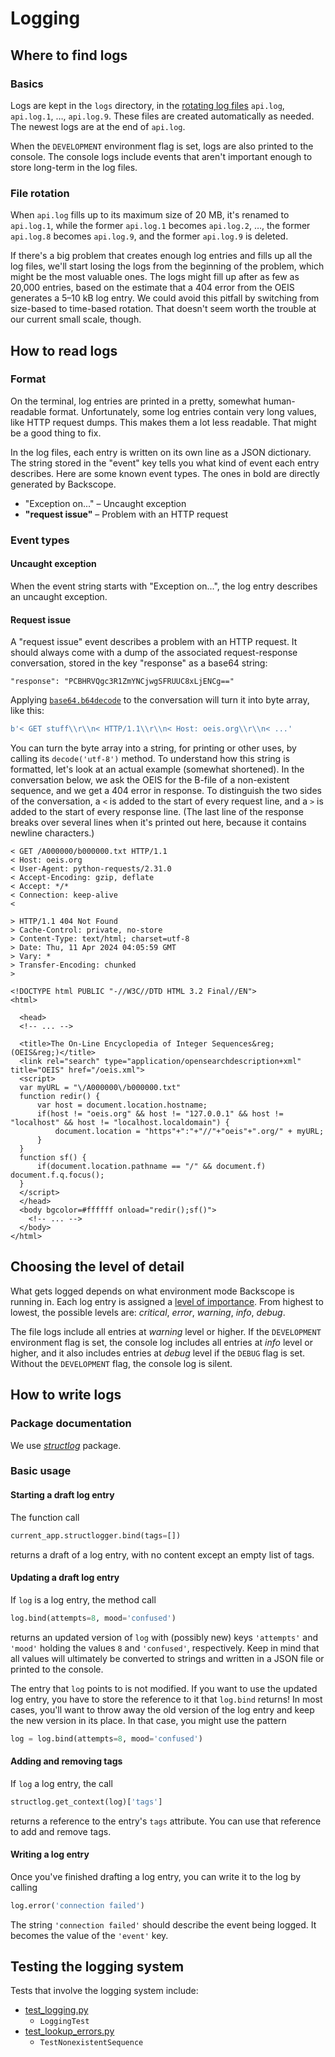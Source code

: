 # Logging

## Where to find logs

### Basics

Logs are kept in the `logs` directory, in the [rotating log files](https://docs.python.org/3/library/logging.handlers.html#logging.handlers.RotatingFileHandler) `api.log`, `api.log.1`, …, `api.log.9`. These files are created automatically as needed. The newest logs are at the end of `api.log`.

When the `DEVELOPMENT` environment flag is set, logs are also printed to the console. The console logs include events that aren't important enough to store long-term in the log files.

### File rotation

When `api.log` fills up to its maximum size of 20&nbsp;MB, it's renamed to `api.log.1`, while the former `api.log.1` becomes `api.log.2`, …, the former `api.log.8` becomes `api.log.9`, and the former `api.log.9` is deleted.

If there's a big problem that creates enough log entries and fills up all the log files, we'll start losing the logs from the beginning of the problem, which might be the most valuable ones. The logs might fill up after as few as 20,000 entries, based on the estimate that a 404 error from the OEIS generates a 5–10&nbsp;kB log entry. We could avoid this pitfall by switching from size-based to time-based rotation. That doesn't seem worth the trouble at our current small scale, though.

## How to read logs

### Format

On the terminal, log entries are printed in a pretty, somewhat human-readable format. Unfortunately, some log entries contain very long values, like HTTP request dumps. This makes them a lot less readable. That might be a good thing to fix.

In the log files, each entry is written on its own line as a JSON dictionary. The string stored in the "event" key tells you what kind of event each entry describes. Here are some known event types. The ones in bold are directly generated by Backscope.

* "Exception on..." – Uncaught exception
* **"request issue"** – Problem with an HTTP request

### Event types

#### Uncaught exception

When the event string starts with "Exception on...", the log entry describes an uncaught exception.

#### Request issue

A "request issue" event describes a problem with an HTTP request. It should always come with a dump of the associated request-response conversation, stored in the key "response" as a base64 string:
```
"response": "PCBHRVQgc3R1ZmYNCjwgSFRUUC8xLjENCg=="
```
Applying [`base64.b64decode`](https://docs.python.org/3/library/base64.html#base64.b64decode) to the conversation will turn it into byte array, like this:
```python
b'< GET stuff\\r\\n< HTTP/1.1\\r\\n< Host: oeis.org\\r\\n< ...'
```
You can turn the byte array into a string, for printing or other uses, by calling its `decode('utf-8')` method. To understand how this string is formatted, let's look at an actual example (somewhat shortened). In the conversation below, we ask the OEIS for the B-file of a non-existent sequence, and we get a 404 error in response. To distinguish the two sides of the conversation, a `<` is added to the start of every request line, and a `>` is added to the start of every response line. (The last line of the response breaks over several lines when it's printed out here, because it contains newline characters.)
```
< GET /A000000/b000000.txt HTTP/1.1
< Host: oeis.org
< User-Agent: python-requests/2.31.0
< Accept-Encoding: gzip, deflate
< Accept: */*
< Connection: keep-alive
< 

> HTTP/1.1 404 Not Found
> Cache-Control: private, no-store
> Content-Type: text/html; charset=utf-8
> Date: Thu, 11 Apr 2024 04:05:59 GMT
> Vary: *
> Transfer-Encoding: chunked
> 

<!DOCTYPE html PUBLIC "-//W3C//DTD HTML 3.2 Final//EN">
<html>
  
  <head>
  <!-- ... -->
  
  <title>The On-Line Encyclopedia of Integer Sequences&reg; (OEIS&reg;)</title>
  <link rel="search" type="application/opensearchdescription+xml" title="OEIS" href="/oeis.xml">
  <script>
  var myURL = "\/A000000\/b000000.txt"
  function redir() {
      var host = document.location.hostname;
      if(host != "oeis.org" && host != "127.0.0.1" && host != "localhost" && host != "localhost.localdomain") {
          document.location = "https"+":"+"//"+"oeis"+".org/" + myURL;
      }
  }
  function sf() {
      if(document.location.pathname == "/" && document.f) document.f.q.focus();
  }
  </script>
  </head>
  <body bgcolor=#ffffff onload="redir();sf()">
    <!-- ... -->
  </body>
</html>
```

## Choosing the level of detail

What gets logged depends on what environment mode Backscope is running in. Each log entry is assigned a [level of importance](https://docs.python.org/3/library/logging.html#logging-levels). From highest to lowest, the possible levels are: *critical*, *error*, *warning*, *info*, *debug*.

The file logs include all entries at *warning* level or higher. If the `DEVELOPMENT` environment flag is set, the console log includes all entries at *info* level or higher, and it also includes entries at *debug* level if the `DEBUG` flag is set. Without the `DEVELOPMENT` flag, the console log is silent.

## How to write logs

### Package documentation

We use [*structlog*](https://www.structlog.org/) package.

### Basic usage

#### Starting a draft log entry

The function call
```python
current_app.structlogger.bind(tags=[])
```
returns a draft of a log entry, with no content except an empty list of tags.

#### Updating a draft log entry

If `log` is a log entry, the method call
```python
log.bind(attempts=8, mood='confused')
```
returns an updated version of `log` with (possibly new) keys `'attempts'` and `'mood'` holding the values `8` and `'confused'`, respectively. Keep in mind that all values will ultimately be converted to strings and written in a JSON file or printed to the console.

The entry that `log` points to is not modified. If you want to use the updated log entry, you have to store the reference to it that `log.bind` returns! In most cases, you'll want to throw away the old version of the log entry and keep the new version in its place. In that case, you might use the pattern
```python
log = log.bind(attempts=8, mood='confused')
```

#### Adding and removing tags

If `log` a log entry, the call
```python
structlog.get_context(log)['tags']
```
returns a reference to the entry's `tags` attribute. You can use that reference to add and remove tags.

#### Writing a log entry

Once you've finished drafting a log entry, you can write it to the log by calling
```python
log.error('connection failed')
```
The string `'connection failed'` should describe the event being logged. It becomes the value of the `'event'` key.

## Testing the logging system

Tests that involve the logging system include:
 - [test_logging.py](/flaskr/nscope/test/test_logging.py)
   - `LoggingTest`
 - [test_lookup_errors.py](/flaskr/nscope/test/test_lookup_errors.py)
   - `TestNonexistentSequence`